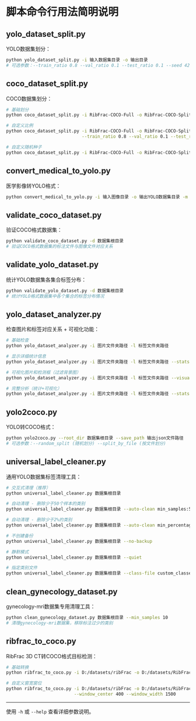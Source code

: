 # 脚本命令行用法简明说明

## yolo_dataset_split.py
YOLO数据集划分：
```bash
python yolo_dataset_split.py -i 输入数据集目录 -o 输出目录
# 可选参数：--train_ratio 0.8 --val_ratio 0.1 --test_ratio 0.1 --seed 42
```

## coco_dataset_split.py
COCO数据集划分：
```bash
# 基础划分
python coco_dataset_split.py -i RibFrac-COCO-Full -o RibFrac-COCO-Split

# 自定义比例
python coco_dataset_split.py -i RibFrac-COCO-Full -o RibFrac-COCO-Split \
                             --train_ratio 0.8 --val_ratio 0.1 --test_ratio 0.1

# 自定义随机种子
python coco_dataset_split.py -i RibFrac-COCO-Full -o RibFrac-COCO-Split --seed 42
```

## convert_medical_to_yolo.py
医学影像转YOLO格式：
```bash
python convert_medical_to_yolo.py -i 输入图像目录 -o 输出YOLO数据集目录 -m 元数据CSV文件路径
```

## validate_coco_dataset.py
验证COCO格式数据集：
```bash
python validate_coco_dataset.py -d 数据集根目录
# 验证COCO格式数据集的标注文件与图像文件对应关系
```

## validate_yolo_dataset.py
统计YOLO数据集各集合标签分布：
```bash
python validate_yolo_dataset.py -d 数据集根目录
# 统计YOLO格式数据集中各个集合的标签分布情况
```

## yolo_dataset_analyzer.py
检查图片和标签对应关系 + 可视化功能：
```bash
# 基础检查
python yolo_dataset_analyzer.py -i 图片文件夹路径 -l 标签文件夹路径

# 显示详细统计信息
python yolo_dataset_analyzer.py -i 图片文件夹路径 -l 标签文件夹路径 --stats

# 可视化图片和检测框（过滤背景图）
python yolo_dataset_analyzer.py -i 图片文件夹路径 -l 标签文件夹路径 --visualize --samples 9

# 完整分析（统计+可视化）
python yolo_dataset_analyzer.py -i 图片文件夹路径 -l 标签文件夹路径 --stats --visualize
```

## yolo2coco.py
YOLO转COCO格式：
```bash
python yolo2coco.py --root_dir 数据集根目录 --save_path 输出json文件路径
# 可选参数：--random_split (随机划分) --split_by_file (按文件划分)
```

## universal_label_cleaner.py
通用YOLO数据集标签清理工具：
```bash
# 交互式清理（推荐）
python universal_label_cleaner.py 数据集根目录

# 自动清理 - 删除少于50个样本的类别
python universal_label_cleaner.py 数据集根目录 --auto-clean min_samples:50

# 自动清理 - 删除少于2%的类别
python universal_label_cleaner.py 数据集根目录 --auto-clean min_percentage:2.0

# 不创建备份
python universal_label_cleaner.py 数据集根目录 --no-backup

# 静默模式
python universal_label_cleaner.py 数据集根目录 --quiet

# 指定类别文件
python universal_label_cleaner.py 数据集根目录 --class-file custom_classes.txt
```

## clean_gynecology_dataset.py
gynecology-mri数据集专用清理工具：
```bash
python clean_gynecology_dataset.py 数据集根目录 --min_samples 10
# 清理gynecology-mri数据集，移除标注过少的类别
```

## ribfrac_to_coco.py
RibFrac 3D CT转COCO格式目标检测：
```bash
# 基础转换
python ribfrac_to_coco.py -i D:/datasets/ribFrac -o D:/datasets/RibFrac-COCO

# 自定义窗宽窗位
python ribfrac_to_coco.py -i D:/datasets/ribFrac -o D:/datasets/RibFrac-COCO \
                          --window_center 400 --window_width 1500
```

---
使用 `-h` 或 `--help` 查看详细参数说明。
